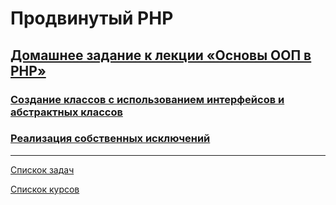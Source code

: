 # Продвинутый PHP

## [Домашнее задание к лекции «Основы ООП в PHP»](https://github.com/TomSG03/aphp-homeworks/tree/master/002-oop)
### [Создание классов с использованием интерфейсов и абстрактных классов](https://replit.com/@TomSG03/ClassandInterface#main.php)
### [Реализация собственных исключений](https://replit.com/@TomSG03/Riealizatsiia-sobstviennykh-iskliuchienii#main.php)

---
[Спискок задач](https://github.com/TomSG03/a-php-homeworks/tree/main)

[Спискок курсов](https://github.com/TomSG03/Training-in-Netology)
